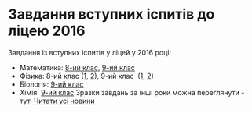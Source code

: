 # Завдання вступних іспитів до ліцею 2016
Завдання із вступних іспитів у ліцей у 2016 році:
- Математика: [8-ий клас](/images/завдання-вступних-іспитів-до-ліцею-2016/mat_8kl_2016.jpg), [9-ий клас](/images/завдання-вступних-іспитів-до-ліцею-2016/mat_9kl_2016.jpg)
- Фізика: 8-ий клас ([1](/images/завдання-вступних-іспитів-до-ліцею-2016/phiz_1_8kl_2016.jpg), [2](/images/завдання-вступних-іспитів-до-ліцею-2016/phiz_2_8kl_2016.jpg)), 9-ий клас  ([1](/images/завдання-вступних-іспитів-до-ліцею-2016/phiz_1_9kl_2016.jpg), [2](/images/завдання-вступних-іспитів-до-ліцею-2016/phiz_2_9kl_2016.jpg))
- Біологія: [9-ий клас](/files/завдання-вступних-іспитів-до-ліцею-2016/biol_2016.doc)
- Хімія: [9-ий клас](/files/завдання-вступних-іспитів-до-ліцею-2016/хімія.docx)
Зразки завдань за інші роки можна переглянути - [тут](/info/for-entrants/).
[Читати усі новини](/news)

